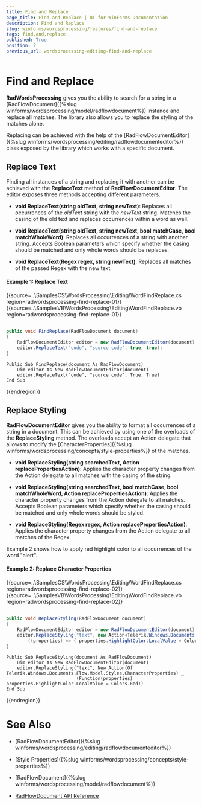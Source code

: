 ```yaml
---
title: Find and Replace
page_title: Find and Replace | UI for WinForms Documentation
description: Find and Replace
slug: winforms/wordsprocessing/features/find-and-replace
tags: find,and,replace
published: True
position: 2
previous_url: wordsprocessing-editing-find-and-replace
---
```


# Find and Replace



__RadWordsProcessing__ gives you the ability to search for a string in a [RadFlowDocument]({%slug winforms/wordsprocessing/model/radflowdocument%}) instance and replace all matches. The library also allows you to replace the styling of the matches alone.

Replacing can be achieved with the help of the [RadFlowDocumentEditor]({%slug winforms/wordsprocessing/editing/radflowdocumenteditor%}) class exposed by the library which works with a specific document.

## Replace Text

Finding all instances of a string and replacing it with another can be achieved with the __ReplaceText__ method of __RadFlowDocumentEditor__. The editor exposes three methods accepting different parameters.

* __void ReplaceText(string oldText, string newText)__: Replaces all occurrences of the *oldText* string with the *newText* string. Matches the casing of the old text and replaces occurrences within a word as well.

* __void ReplaceText(string oldText, string newText, bool matchCase, bool matchWholeWord)__: Replaces all occurrences of a string with another string. Accepts Boolean parameters which specify whether the casing should be matched and only whole words should be replaces.

* __void ReplaceText(Regex regex, string newText)__: Replaces all matches of the passed Regex with the new text.

#### Example 1: Replace Text

{{source=..\SamplesCS\WordsProcessing\Editing\WordFindReplace.cs region=radwordsprocessing-find-replace-01}} 
{{source=..\SamplesVB\WordsProcessing\Editing\WordFindReplace.vb region=radwordsprocessing-find-replace-01}} 

````C#
        
public void FindReplace(RadFlowDocument document)
{ 
    RadFlowDocumentEditor editor = new RadFlowDocumentEditor(document);
    editor.ReplaceText("code", "source code", true, true);
}

````
````VB.NET
Public Sub FindReplace(document As RadFlowDocument)
    Dim editor As New RadFlowDocumentEditor(document)
    editor.ReplaceText("code", "source code", True, True)
End Sub

````

{{endregion}}

## Replace Styling

__RadFlowDocumentEditor__ gives you the ability to format all occurrences of a string in a document. This can be achieved by using one of the overloads of the __ReplaceStyling__ method. The overloads accept an Action delegate that allows to modify the [CharacterProperties]({%slug winforms/wordsprocessing/concepts/style-properties%}) of the matches.

* __void ReplaceStyling(string searchedText, Action<CharacterProperties> replacePropertiesAction)__: Applies the character property changes from the Action delegate to all matches with the casing of the string.

* __void ReplaceStyling(string searchedText, bool matchCase, bool matchWholeWord, Action<CharacterProperties> replacePropertiesAction)__: Applies the character property changes from the Action delegate to all matches. Accepts Boolean parameters which specify whether the casing should be matched and only whole words should be styled.

* __void ReplaceStyling(Regex regex, Action<CharacterProperties> replacePropertiesAction)__: Applies the character property changes from the Action delegate to all matches of the Regex.

Example 2 shows how to apply red highlight color to all occurrences of the word "alert".

#### Example 2: Replace Character Properties

{{source=..\SamplesCS\WordsProcessing\Editing\WordFindReplace.cs region=radwordsprocessing-find-replace-02}} 
{{source=..\SamplesVB\WordsProcessing\Editing\WordFindReplace.vb region=radwordsprocessing-find-replace-02}} 

````C#
        
public void ReplaceStyling(RadFlowDocument document)
{ 
    RadFlowDocumentEditor editor = new RadFlowDocumentEditor(document); 
    editor.ReplaceStyling("text", new Action<Telerik.Windows.Documents.Flow.Model.Styles.CharacterProperties>
        ((properties) => { properties.HighlightColor.LocalValue = Colors.Red;}));
}

````
````VB.NET
Public Sub ReplaceStyling(document As RadFlowDocument)
    Dim editor As New RadFlowDocumentEditor(document)
    editor.ReplaceStyling("text", New Action(Of Telerik.Windows.Documents.Flow.Model.Styles.CharacterProperties) _
                          (Function(properties) properties.HighlightColor.LocalValue = Colors.Red))
End Sub

````

{{endregion}}

# See Also

 * [RadFlowDocumentEditor]({%slug winforms/wordsprocessing/editing/radflowdocumenteditor%})

 * [Style Properties]({%slug winforms/wordsprocessing/concepts/style-properties%})

 * [RadFlowDocument]({%slug winforms/wordsprocessing/model/radflowdocument%})

 * [RadFlowDocument API Reference](http://www.telerik.com/help/winforms/allmembers_t_telerik_windows_documents_flow_model_editing_radflowdocumenteditor.html)
